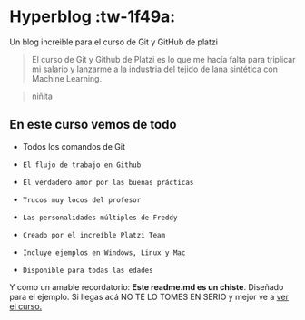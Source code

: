 # Hyperblog :tw-1f49a:
Un blog increible para el curso de Git y GitHub de platzi
> El curso de Git y Github de Platzi es lo que me hacía falta para triplicar mi salario y lanzarme a la industria del tejido de lana sintética con Machine Learning.

> niñita

## En este curso vemos de todo


-   Todos los comandos de Git
-     El flujo de trabajo en Github
-     El verdadero amor por las buenas prácticas
-     Trucos muy locos del profesor
-     Las personalidades múltiples de Freddy
-     Creado por el increíble Platzi Team
-     Incluye ejemplos en Windows, Linux y Mac
-     Disponible para todas las edades

Y como un amable recordatorio: **Este readme.md es un chiste**. Diseñado para el ejemplo. Si llegas acá NO TE LO TOMES EN SERIO y mejor ve a [ver el curso.](http://https://platzi.com/clases/1557-git-github/19977-readmemd-es-una-excelente-practica/ "ver el curso.")